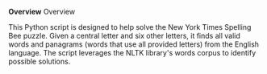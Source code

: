 **Overview**
Overview

This Python script is designed to help solve the New York Times Spelling Bee puzzle. Given a central letter and six other letters, it finds all valid words and panagrams (words that use all provided letters) from the English language. The script leverages the NLTK library's words corpus to identify possible solutions.
